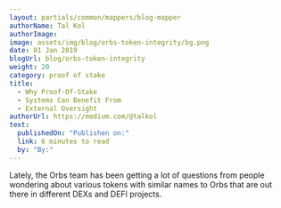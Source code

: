 ```yaml
---
layout: partials/common/mappers/blog-mapper
authorName: Tal Kol
authorImage:
image: assets/img/blog/orbs-token-integrity/bg.png
date: 01 Jan 2019
blogUrl: blog/orbs-token-integrity
weight: 20
category: proof of stake
title:
  - Why Proof-Of-Stake
  - Systems Can Benefit From
  - External Oversight
authorUrl: https://medium.com/@talkol
text:
  publishedOn: "Publishen on:"
  link: 6 minutes to read
  by: "By:"
---
```


Lately, the Orbs team has been getting a lot of questions from people wondering about various tokens with similar names to Orbs that are out there in different DEXs and DEFI projects.
